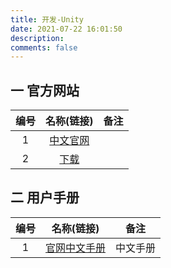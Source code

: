 ```yaml
---
title: 开发-Unity
date: 2021-07-22 16:01:50
description: 
comments: false
---
```

## 一 官方网站

| 编号 |            名称(链接)             | 备注 |
| :--: | :-------------------------------: | :--: |
|  1   | [中文官网](https://docs.unity.cn) |      |
|  2   | [下载](https://unity.cn/releases) |      |


## 二 用户手册

| 编号 |                          名称(链接)                          |   备注   |
| :--: | :----------------------------------------------------------: | :------: |
|  1   | [官网中文手册](https://docs.unity.cn/cn/current/Manual/index.html) | 中文手册 |

